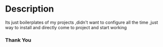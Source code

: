 # Description

Its just boilerplates of my projects ,didn't want to configure all the time ,just way to install and directly come to project and start working 

### Thank You